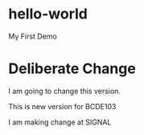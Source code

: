 # hello-world
My First Demo
# Deliberate Change

I am going to change this version.

This is new version for BCDE103

I am making change at SIGNAL
